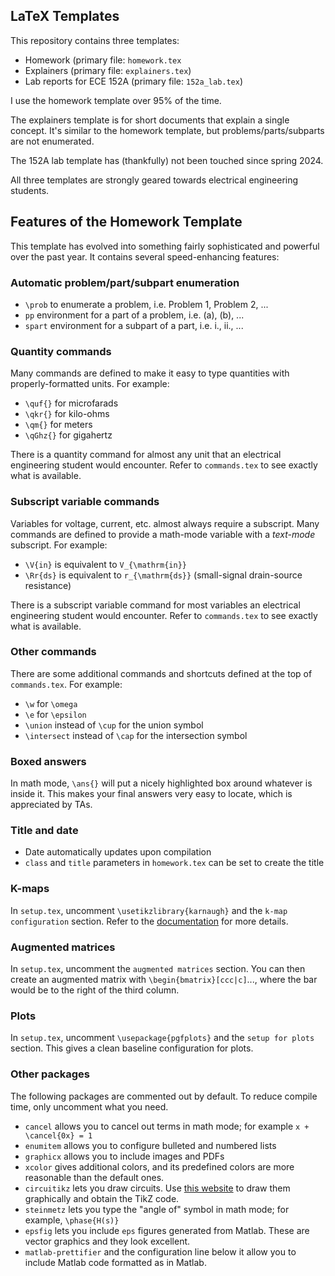 ## LaTeX Templates
This repository contains three templates:
- Homework (primary file: `homework.tex`
- Explainers (primary file: `explainers.tex`)
- Lab reports for ECE 152A (primary file: `152a_lab.tex`)

I use the homework template over 95% of the time.

The explainers template is for short documents that explain a single concept. It's similar to the homework template, but problems/parts/subparts are not enumerated.

The 152A lab template has (thankfully) not been touched since spring 2024.

All three templates are strongly geared towards electrical engineering students.
## Features of the Homework Template
This template has evolved into something fairly sophisticated and powerful over the past year. It contains several speed-enhancing features:
### Automatic problem/part/subpart enumeration
- `\prob` to enumerate a problem, i.e. Problem 1, Problem 2, ...
- `pp` environment for a part of a problem, i.e. (a), (b), ...
- `spart` environment for a subpart of a part, i.e. i., ii., ...
### Quantity commands
Many commands are defined to make it easy to type quantities with properly-formatted units. For example:
- `\quf{}` for microfarads
- `\qkr{}` for kilo-ohms
- `\qm{}` for meters
- `\qGhz{}` for gigahertz

There is a quantity command for almost any unit that an electrical engineering student would encounter. Refer to `commands.tex` to see exactly what is available.
### Subscript variable commands
Variables for voltage, current, etc. almost always require a subscript. Many commands are defined to provide a math-mode variable with a *text-mode* subscript. For example:
- `\V{in}` is equivalent to `V_{\mathrm{in}}`
- `\Rr{ds}` is equivalent to `r_{\mathrm{ds}}` (small-signal drain-source resistance)

There is a subscript variable command for most variables an electrical engineering student would encounter. Refer to `commands.tex` to see exactly what is available.
### Other commands
There are some additional commands and shortcuts defined at the top of `commands.tex`. For example:
- `\w` for `\omega`
- `\e` for `\epsilon`
- `\union` instead of `\cup` for the union symbol
- `\intersect` instead of `\cap` for the intersection symbol
### Boxed answers
In math mode, `\ans{}` will put a nicely highlighted box around whatever is inside it. This makes your final answers very easy to locate, which is appreciated by TAs.
### Title and date
- Date automatically updates upon compilation
- `class` and `title` parameters in `homework.tex` can be set to create the title
### K-maps
In `setup.tex`, uncomment `\usetikzlibrary{karnaugh}` and the `k-map configuration` section. Refer to the [documentation](https://ctan.org/pkg/tikz-karnaugh?lang=en) for more details.
### Augmented matrices
In `setup.tex`, uncomment the `augmented matrices` section. You can then create an augmented matrix with `\begin{bmatrix}[ccc|c]`..., where the bar would be to the right of the third column.
### Plots
In `setup.tex`, uncomment `\usepackage{pgfplots}` and the `setup for plots` section. This gives a clean baseline configuration for plots.
### Other packages
The following packages are commented out by default. To reduce compile time, only uncomment what you need.
- `cancel` allows you to cancel out terms in math mode; for example `x + \cancel{0x} = 1`
- `enumitem` allows you to configure bulleted and numbered lists
- `graphicx` allows you to include images and PDFs
- `xcolor` gives additional colors, and its predefined colors are more reasonable than the default ones.
- `circuitikz` lets you draw circuits. Use [this website](https://circuit2tikz.tf.fau.de/designer/) to draw them graphically and obtain the TikZ code.
- `steinmetz` lets you type the "angle of" symbol in math mode; for example, `\phase{H(s)}`
- `epsfig` lets you include `eps` figures generated from Matlab. These are vector graphics and they look excellent.
- `matlab-prettifier` and the configuration line below it allow you to include Matlab code formatted as in Matlab.
